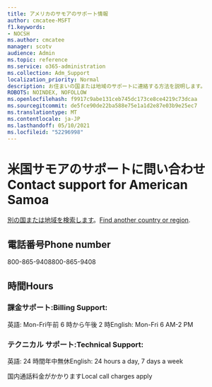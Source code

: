 ```yaml
---
title: アメリカのサモアのサポート情報
author: cmcatee-MSFT
f1.keywords:
- NOCSH
ms.author: cmcatee
manager: scotv
audience: Admin
ms.topic: reference
ms.service: o365-administration
ms.collection: Adm_Support
localization_priority: Normal
description: お住まいの国または地域のサポートに連絡する方法を説明します。
ROBOTS: NOINDEX, NOFOLLOW
ms.openlocfilehash: f9917c9abe131ceb745dc173ce8ce4219c73dcaa
ms.sourcegitcommit: de5fce90de22ba588e75e1a1d2e87e03b9e25ec7
ms.translationtype: MT
ms.contentlocale: ja-JP
ms.lasthandoff: 05/10/2021
ms.locfileid: "52296998"
---
```

# <a name="contact-support-for-american-samoa"></a><span data-ttu-id="63f0c-103">米国サモアのサポートに問い合わせ</span><span class="sxs-lookup"><span data-stu-id="63f0c-103">Contact support for American Samoa</span></span>

<span data-ttu-id="63f0c-104">[別の国または地域を検索します](../../business-video/get-help-support.md)。</span><span class="sxs-lookup"><span data-stu-id="63f0c-104">[Find another country or region](../../business-video/get-help-support.md).</span></span>

## <a name="phone-number"></a><span data-ttu-id="63f0c-105">電話番号</span><span class="sxs-lookup"><span data-stu-id="63f0c-105">Phone number</span></span>
<span data-ttu-id="63f0c-106">800-865-9408</span><span class="sxs-lookup"><span data-stu-id="63f0c-106">800-865-9408</span></span>

## <a name="hours"></a><span data-ttu-id="63f0c-107">時間</span><span class="sxs-lookup"><span data-stu-id="63f0c-107">Hours</span></span>
### <a name="billing-support"></a><span data-ttu-id="63f0c-108">課金サポート:</span><span class="sxs-lookup"><span data-stu-id="63f0c-108">Billing Support:</span></span>

<span data-ttu-id="63f0c-109">英語: Mon-Fri午前 6 時から午後 2 時</span><span class="sxs-lookup"><span data-stu-id="63f0c-109">English: Mon-Fri 6 AM-2 PM</span></span>

### <a name="technical-support"></a><span data-ttu-id="63f0c-110">テクニカル サポート:</span><span class="sxs-lookup"><span data-stu-id="63f0c-110">Technical Support:</span></span>

<span data-ttu-id="63f0c-111">英語: 24 時間年中無休</span><span class="sxs-lookup"><span data-stu-id="63f0c-111">English: 24 hours a day, 7 days a week</span></span>

<span data-ttu-id="63f0c-112">国内通話料金がかかります</span><span class="sxs-lookup"><span data-stu-id="63f0c-112">Local call charges apply</span></span>
